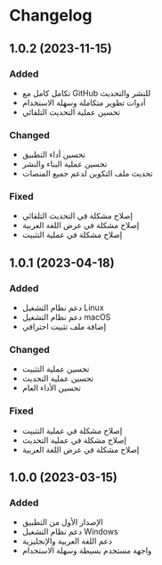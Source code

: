 # Changelog

## 1.0.2 (2023-11-15)

### Added

- تكامل كامل مع GitHub للنشر والتحديث
- أدوات تطوير متكاملة وسهلة الاستخدام
- تحسين عملية التحديث التلقائي

### Changed

- تحسين أداء التطبيق
- تحسين عملية البناء والنشر
- تحديث ملف التكوين لدعم جميع المنصات

### Fixed

- إصلاح مشكلة في التحديث التلقائي
- إصلاح مشكلة في عرض اللغة العربية
- إصلاح مشكلة في عملية التثبيت

## 1.0.1 (2023-04-18)

### Added

- دعم نظام التشغيل Linux
- دعم نظام التشغيل macOS
- إضافة ملف تثبيت احترافي

### Changed

- تحسين عملية التثبيت
- تحسين عملية التحديث
- تحسين الأداء العام

### Fixed

- إصلاح مشكلة في عملية التثبيت
- إصلاح مشكلة في عملية التحديث
- إصلاح مشكلة في عرض اللغة العربية

## 1.0.0 (2023-03-15)

### Added

- الإصدار الأول من التطبيق
- دعم نظام التشغيل Windows
- دعم اللغة العربية والإنجليزية
- واجهة مستخدم بسيطة وسهلة الاستخدام
